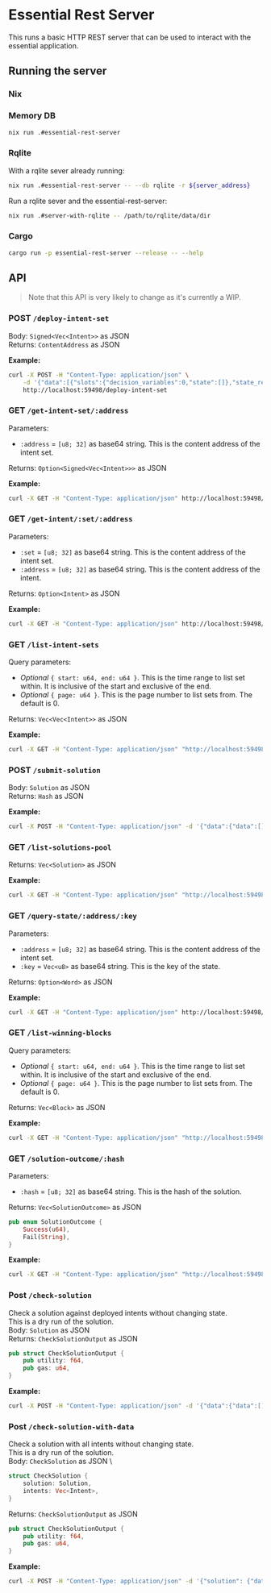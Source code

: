 # Essential Rest Server
This runs a basic HTTP REST server that can be used to interact with the essential application.
## Running the server
### Nix
### Memory DB
```bash
nix run .#essential-rest-server
```
### Rqlite
With a rqlite sever already running:
```bash
nix run .#essential-rest-server -- --db rqlite -r ${server_address}
```
Run a rqlite sever and the essential-rest-server:
```bash
nix run .#server-with-rqlite -- /path/to/rqlite/data/dir
```
### Cargo
```bash
cargo run -p essential-rest-server --release -- --help
```
## API
> Note that this API is very likely to change as it's currently a WIP.
### POST `/deploy-intent-set`
Body: `Signed<Vec<Intent>>` as JSON \
Returns: `ContentAddress` as JSON

**Example:**
```bash
curl -X POST -H "Content-Type: application/json" \
    -d '{"data":[{"slots":{"decision_variables":0,"state":[]},"state_read":[],"constraints":[],"directive":"Satisfy"}],"signature":[[]]}' \
    http://localhost:59498/deploy-intent-set
```
### GET `/get-intent-set/:address`
Parameters: 
- `:address` = `[u8; 32]` as base64 string. This is the content address of the intent set.

Returns: `Option<Signed<Vec<Intent>>>` as JSON

**Example:**
```bash
curl -X GET -H "Content-Type: application/json" http://localhost:59498/get-intent-set/NsFZ12tS4D5JY2NgfFlAIn9i9OBI3zRLBQFZvJe7o9c=
```
### GET `/get-intent/:set/:address`
Parameters: 
- `:set` = `[u8; 32]` as base64 string. This is the content address of the intent set.
- `:address` = `[u8; 32]` as base64 string. This is the content address of the intent.

Returns: `Option<Intent>` as JSON

**Example:**
```bash
curl -X GET -H "Content-Type: application/json" http://localhost:59498/get-intent/NsFZ12tS4D5JY2NgfFlAIn9i9OBI3zRLBQFZvJe7o9c=/iFVQiq3hbsVz0h5qSF39CnYkCFwaFLXs3WSF3gxoOaQ=
```
### GET `/list-intent-sets`
Query parameters: 
- *Optional* `{ start: u64, end: u64 }`. This is the time range to list set within. It is inclusive of the start and exclusive of the end.
- *Optional* `{ page: u64 }`. This is the page number to list sets from. The default is 0.

Returns: `Vec<Vec<Intent>>` as JSON

**Example:**
```bash
curl -X GET -H "Content-Type: application/json" "http://localhost:59498/list-intent-sets?start=0&end=1&page=0"
```
### POST `/submit-solution`
Body: `Solution` as JSON \
Returns: `Hash` as JSON

**Example:**
```bash
curl -X POST -H "Content-Type: application/json" -d '{"data":{"data":[],"state_mutations":[]},"signature":[[]]}' http://localhost:59498/submit-solution
```
### GET `/list-solutions-pool`
Returns: `Vec<Solution>` as JSON

**Example:**
```bash
curl -X GET -H "Content-Type: application/json" "http://localhost:59498/list-solutions-pool" 
```
### GET `/query-state/:address/:key`
Parameters: 
- `:address` = `[u8; 32]` as base64 string. This is the content address of the intent set.
- `:key` = `Vec<u8>` as base64 string. This is the key of the state.

Returns: `Option<Word>` as JSON

**Example:**
```bash
curl -X GET -H "Content-Type: application/json" http://localhost:59498/query-state/NsFZ12tS4D5JY2NgfFlAIn9i9OBI3zRLBQFZvJe7o9c=/AAAAAAAAAAAAAAAAAAAAAAAAAAAAAAAAAAAAAAAAAAA=
```
### GET `/list-winning-blocks`
Query parameters: 
- *Optional* `{ start: u64, end: u64 }`. This is the time range to list set within. It is inclusive of the start and exclusive of the end.
- *Optional* `{ page: u64 }`. This is the page number to list sets from. The default is 0.

Returns: `Vec<Block>` as JSON

**Example:**
```bash
curl -X GET -H "Content-Type: application/json" "http://localhost:59498/list-winning-blocks?start=0&end=1&page=0"
```
### GET `/solution-outcome/:hash`
Parameters: 
- `:hash` = `[u8; 32]` as base64 string. This is the hash of the solution.

Returns: `Vec<SolutionOutcome>` as JSON
```rust
pub enum SolutionOutcome {
    Success(u64),
    Fail(String),
}
```

**Example:**
```bash
curl -X GET -H "Content-Type: application/json" "http://localhost:59498/solution-outcome/NsFZ12tS4D5JY2NgfFlAIn9i9OBI3zRLBQFZvJe7o9c="
```
### Post `/check-solution`
Check a solution against deployed intents without changing state.\
This is a dry run of the solution.\
Body: `Solution` as JSON \
Returns: `CheckSolutionOutput` as JSON
```rust
pub struct CheckSolutionOutput {
    pub utility: f64,
    pub gas: u64,
}
```

**Example:**
```bash
curl -X POST -H "Content-Type: application/json" -d '{"data":{"data":[],"state_mutations":[]},"signature":[[]]}' http://localhost:59498/check-solution
```
### Post `/check-solution-with-data`
Check a solution with all intents without changing state.\
This is a dry run of the solution.\
Body: `CheckSolution` as JSON \
```rust
struct CheckSolution {
    solution: Solution,
    intents: Vec<Intent>,
}
```
Returns: `CheckSolutionOutput` as JSON
```rust
pub struct CheckSolutionOutput {
    pub utility: f64,
    pub gas: u64,
}
```

**Example:**
```bash
curl -X POST -H "Content-Type: application/json" -d '{"solution": {"data":{"data":[],"state_mutations":[]},"signature":[[]]}, intents: [{"slots":{"decision_variables":0,"state":[]},"state_read":[],"constraints":[],"directive":"Satisfy"}]}' http://localhost:59498/check-solution-with-data
```
